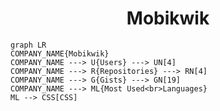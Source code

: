 <h1 align="center">Mobikwik</h1>

```mermaid
graph LR
COMPANY_NAME{Mobikwik}
COMPANY_NAME ---> U{Users} ---> UN[4]
COMPANY_NAME ---> R{Repositories} ---> RN[4]
COMPANY_NAME ---> G{Gists} ---> GN[19]
COMPANY_NAME ---> ML{Most Used<br>Languages}
ML --> CSS[CSS]
```
